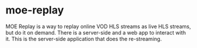 # moe-replay
MOE Replay is a way to replay online VOD HLS streams as live HLS streams, but do it on demand. There is a server-side and a web app to interact with it. This is the server-side application that does the re-streaming.
